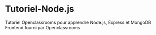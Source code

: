 # Tutoriel-Node.js
Tutoriel Openclassrooms pour apprendre Node.js, Express et MongoDB
Frontend fourni par Openclassrooms
